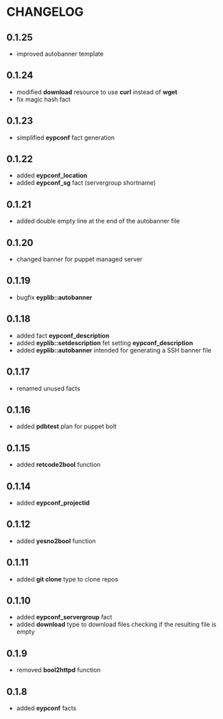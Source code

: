 # CHANGELOG

## 0.1.25

* improved autobanner template

## 0.1.24

* modified **download** resource to use **curl** instead of **wget**
* fix magic hash fact

## 0.1.23

* simplified **eypconf** fact generation

## 0.1.22

* added **eypconf_location**
* added **eypconf_sg** fact (servergroup shortname)

## 0.1.21

* added double empty line at the end of the autobanner file

## 0.1.20

* changed banner for puppet managed server

## 0.1.19

* bugfix **eyplib::autobanner**

## 0.1.18

* added fact **eypconf_description**
* added **eyplib::setdescription** fet setting **eypconf_description**
* added **eyplib::autobanner** intended for generating a SSH banner file

## 0.1.17

* renamed unused facts

## 0.1.16

* added **pdbtest** plan  for puppet bolt

## 0.1.15

* added **retcode2bool** function

## 0.1.14

* added **eypconf_projectid**

## 0.1.12

* added **yesno2bool** function

## 0.1.11

* added **git clone** type to clone repos

## 0.1.10

* added **eypconf_servergroup** fact
* added **download** type to download files checking if the resulting file is empty

## 0.1.9

* removed **bool2httpd** function

## 0.1.8

* added **eypconf** facts
